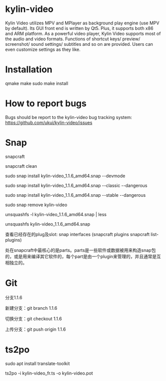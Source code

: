 kylin-video
===========

Kylin Video utilizes MPV and MPlayer as background play engine (use MPV by default). Its GUI front end is written by Qt5. Plus, it supports both x86 and ARM platform. As a powerful video player, Kylin Video supports most of the audio and video formats. Functions of shortcut keys/ preview/ screenshot/ sound settings/ subtitles and so on are provided. Users can even customize settings as they like.


Installation
============

qmake
make
sudo make install


How to report bugs
==================

Bugs should be report to the kylin-video bug tracking system:
    https://github.com/ukui/kylin-video/issues


Snap
==================

snapcraft

snapcraft clean

sudo snap install kylin-video_1.1.6_amd64.snap --devmode

sudo snap install kylin-video_1.1.6_amd64.snap --classic --dangerous

sudo snap install kylin-video_1.1.6_amd64.snap --stable --dangerous

sudo snap remove kylin-video

unsquashfs -l kylin-video_1.1.6_amd64.snap | less

unsquashfs kylin-video_1.1.6_amd64.snap

查看已经存在的plug及slot:   snap interfaces (snapcraft plugins    snapcraft list-plugins)

处在snapcraft中最核心的是parts。parts是一些软件或数据被用来构造snap包的，或是用来编译其它软件的，每个part是由一个plugin来管理的，并且通常是互相独立的。


Git
==================

分支1.1.6

新建分支：git branch 1.1.6

切换分支：git checkout 1.1.6

上传分支：git push origin 1.1.6


ts2po
==================

sudo apt install translate-toolkit

ts2po -i kylin-video_fr.ts -o kylin-video.pot
